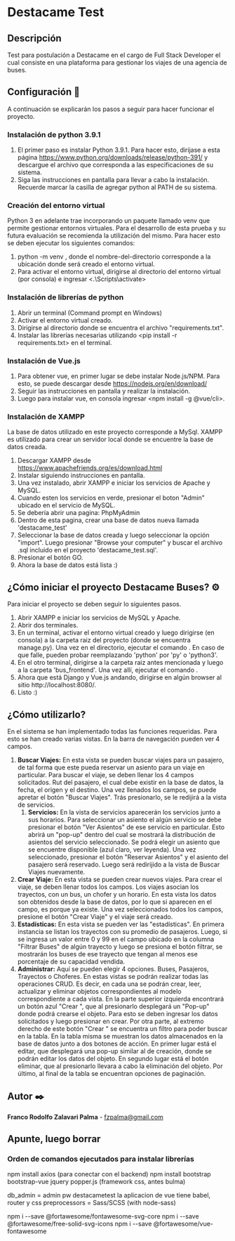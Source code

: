 # Destacame Test
## Descripción
Test para postulación a Destacame en el cargo de Full Stack Developer el cual consiste en una plataforma para gestionar los viajes de una agencia de buses.

## Configuración 🔧
A continuación se explicarán los pasos a seguir para hacer funcionar el proyecto.
### Instalación de python 3.9.1
1. El primer paso es instalar Python 3.9.1. Para hacer esto, dirijase a esta página <https://www.python.org/downloads/release/python-391/> y descargue el archivo que corresponda a las especificaciones de su sistema.
2. Siga las instrucciones en pantalla para llevar a cabo la instalación. Recuerde marcar la casilla de agregar python al PATH de su sistema.
### Creación del entorno virtual
Python 3 en adelante trae incorporando un paquete llamado venv que permite gestionar entornos virtuales. Para el desarrollo de esta prueba y su futura evaluación se recomienda la utilización del mismo. Para hacer esto se deben ejecutar los siguientes comandos:
1. python -m venv <nombre-del-directorio>, donde el nombre-del-directorio corresponde a la ubicación donde será creado el entorno virtual.
2. Para activar el entorno virtual, dirigirse al directorio del entorno virtual (por consola) e ingresar <.\Scripts\activate>
### Instalación de librerías de python
1. Abrir un terminal (Command prompt en Windows)
2. Activar el entorno virtual creado.
2. Dirigirse al directorio donde se encuentra el archivo "requirements.txt".
3. Instalar las librerías necesarias utilizando <pip install -r requirements.txt> en el terminal.
### Instalación de Vue.js
1. Para obtener vue, en primer lugar se debe instalar Node.js/NPM. Para esto, se puede descargar desde <https://nodejs.org/en/download/>
2. Seguir las instrucciones en pantalla y realizar la instalación.
3. Luego para instalar vue, en consola ingresar <npm install -g @vue/cli>.
  
### Instalación de XAMPP
La base de datos utilizado en este proyecto corresponde a MySql. XAMPP es utilizado para crear un servidor local donde se encuentre la base de datos creada. 
1. Descargar XAMPP desde https://www.apachefriends.org/es/download.html
2. Instalar siguiendo instrucciones en pantalla.
3. Una vez instalado, abrir XAMPP e iniciar los servicios de Apache y MySQL.
4. Cuando esten los servicios en verde, presionar el boton "Admin" ubicado en el servicio de MySQL.
5. Se debería abrir una pagina: PhpMyAdmin
6. Dentro de esta pagina, crear una base de datos nueva llamada 'destacame_test'
7. Seleccionar la base de datos creada y luego seleccionar la opción "import". Luego presionar "Browse your computer" y buscar el archivo .sql incluido en el proyecto 'destacame_test.sql'.
8. Presionar el botón GO.
9. Ahora la base de datos está lista :)

## ¿Cómo iniciar el proyecto Destacame Buses? ⚙️
Para iniciar el proyecto se deben seguir lo siguientes pasos.
1. Abrir XAMPP e iniciar los servicios de MySQL y Apache.
2. Abrir dos terminales.
3. En un terminal, activar el entorno virtual creado y luego dirigirse (en consola) a la carpeta raiz del proyecto (donde se encuentra manage.py). Una vez en el directorio, ejecutar el comando <python manage.py runserver>. En caso de que falle, pueden probar reemplazando 'python' por 'py' o 'python3'.
4. En el otro terminal, dirigirse a la carpeta raiz antes mencionada y luego a la carpeta 'bus_frontend'. Una vez allí, ejecutar el comando <npm run serve>.
5. Ahora que está Django y Vue.js andando, dirigirse en algún browser al sitio http://localhost:8080/.
6. Listo :)
  
## ¿Cómo utilizarlo? 
En el sistema se han implementado todas las funciones requeridas. Para esto se han creado varias vistas. En la barra de navegación pueden ver 4 campos.
1. **Buscar Viajes:** En esta vista se pueden buscar viajes para un pasajero, de tal forma que este pueda reservar un asiento para un viaje en particular. Para buscar el viaje, se deben llenar los 4 campos solicitados. Rut del pasajero, el cual debe existir en la base de datos, la fecha, el origen y el destino. Una vez llenados los campos, se puede apretar el botón "Buscar Viajes". Trás presionarlo, se le redijirá a la vista de servicios.
	1. **Servicios:** En la vista de servicios aparecerán los servicios junto a sus horarios. Para seleccionar un asiento el algún servicio se debe presionar el botón "Ver Asientos" de ese servicio en particular. Esto abrirá un "pop-up" dentro del cual se mostrará la distribución de asientos del servicio seleccionado. Se podrá elegir un asiento que se encuentre disponible (azul claro, ver leyenda). Una vez seleccionado, presionar el botón "Reservar Asientos" y el asiento del pasajero será reservado. Luego será redirijido a la vista de Buscar Viajes nuevamente.
2. **Crear Viaje:** En esta vista se pueden crear nuevos viajes. Para crear el viaje, se deben llenar todos los campos. Los viajes asocian los trayectos, con un bus, un chofer y un horario. En esta vista los datos son obtenidos desde la base de datos, por lo que si aparecen en el campo, es porque ya existe. Una vez seleccionados todos los campos, presione el botón "Crear Viaje" y el viaje será creado.
3. **Estadísticas:** En esta vista se pueden ver las "estadísticas". En primera instancia se listan los trayectos con su promedio de pasajeros. Luego, si se ingresa un valor entre 0 y 99 en el campo ubicado en la columna "Filtrar Buses" de algún trayecto y luego se presiona el botón filtrar, se mostrarán los buses de ese trayecto que tengan al menos ese porcentaje de su capacidad vendida.
4. **Administrar:** Aquí se pueden elegir 4 opciones. Buses, Pasajeros, Trayectos o Choferes. En estas vistas se podrán realizar todas las operaciones CRUD. Es decir, en cada una se podrán crear, leer, actualizar y eliminar objetos correspondientes al modelo correspondiente a cada vista. En la parte superior izquierda encontrará un botón azul "Crear <objeto>", que al presionarlo desplegará un "Pop-up" donde podrá crearse el objeto. Para esto se deben ingresar los datos solicitados y luego presionar en crear. Por otra parte, al extremo derecho de este botón "Crear <Objeto>" se encuentra un filtro para poder buscar en la tabla. En la tabla misma se muestran los datos almacenados en la base de datos junto a dos botones de acción. En primer lugar está el editar, que desplegará una pop-up similar al de creación, donde se podrán editar los datos del objeto. En segundo lugar está el botón eliminar, que al presionarlo llevara a cabo la eliminación del objeto. Por último, al final de la tabla se encuentran opciones de paginación.
	
## Autor ✒️
**Franco Rodolfo Zalavari Palma** - fzpalma@gmail.com

## Apunte, luego borrar 
### Orden de comandos ejecutados para instalar librerías
npm install axios (para conectar con el backend)
npm install bootstrap bootstrap-vue jquery popper.js (framework css, antes bulma)

db_admin = admin pw destacametest
la aplicacion de vue tiene babel, router y css preprocessors = Sass/SCSS (with node-sass)

npm i --save @fortawesome/fontawesome-svg-core
npm i --save @fortawesome/free-solid-svg-icons
npm i --save @fortawesome/vue-fontawesome
